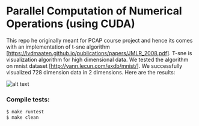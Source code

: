 # Parallel Computation of Numerical Operations (using CUDA)
This repo he originally meant for PCAP course project and hence its comes with an implementation of t-sne algorithm [https://lvdmaaten.github.io/publications/papers/JMLR_2008.pdf]. T-sne is visualization algorithm for high dimensional data. We tested the algorithm on mnist dataset [http://yann.lecun.com/exdb/mnist/]. We successfully visualized 728 dimension data in 2 dimensions. Here are the results:

![alt text](https://github.com/dido1998/PCNO/blob/master/images/final.png)



### Compile tests:
```sh
$ make runtest
$ make clean
```
